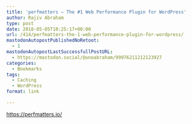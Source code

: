 ```yaml
---
title: 'perfmatters – The #1 Web Performance Plugin for WordPress'
author: Rajiv Abraham
type: post
date: 2018-05-05T10:25:17+00:00
url: /414/perfmatters-the-1-web-performance-plugin-for-wordpress/
mastodonAutopostPublishedNoRetoot:
  - 1
mastodonAutopostLastSuccessfullPostURL:
  - https://mastodon.social/@unoabraham/99976211212123927
categories:
  - Bookmarks
tags:
  - Caching
  - WordPress
format: link

---
```

<https://perfmatters.io/>